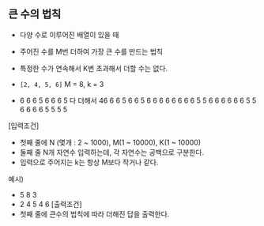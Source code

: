 ## 큰 수의 법칙
- 다양 수로 이루어진 배열이 있을 때
- 주어진 수를 M번 더하여 가장 큰 수를 만드는 법칙
- 특정한 수가 연속해서 K번 초과해서 더할 수는 없다.

- `[2, 4, 5, 6]` M = 8, k = 3
- 6 6 6 5 6 6 6 5 다 더해서 46
6 6 5 6 6 5 6 6
6 6 6 6 6 6 5 5
6 6 6 6 6 6 5 5
6 6 6 6 5 5 5 5

[입력조건]
- 첫째 줄에 N (몇개 : 2 ~ 1000), M(1 ~ 10000), K(1 ~ 10000)
- 둘째 줄 N개 자연수 입력하는데, 각 자연수는 공백으로 구분한다.
- 입력으로 주어지는 k는 항상 M보다 작거나 같다.

예시)
-  5 8 3
- 2 4 5 4 6
[출력조건]
- 첫째 줄에 큰수의 법칙에 따라 더해진 답을 출력한다.